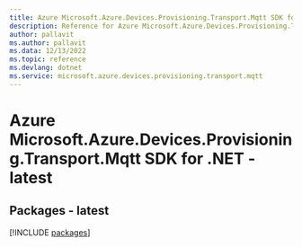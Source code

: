 ```yaml
---
title: Azure Microsoft.Azure.Devices.Provisioning.Transport.Mqtt SDK for .NET
description: Reference for Azure Microsoft.Azure.Devices.Provisioning.Transport.Mqtt SDK for .NET
author: pallavit
ms.author: pallavit
ms.data: 12/13/2022
ms.topic: reference
ms.devlang: dotnet
ms.service: microsoft.azure.devices.provisioning.transport.mqtt
---
```

# Azure Microsoft.Azure.Devices.Provisioning.Transport.Mqtt SDK for .NET - latest
## Packages - latest
[!INCLUDE [packages](microsoft.azure.devices.provisioning.transport.mqtt-index.md)]